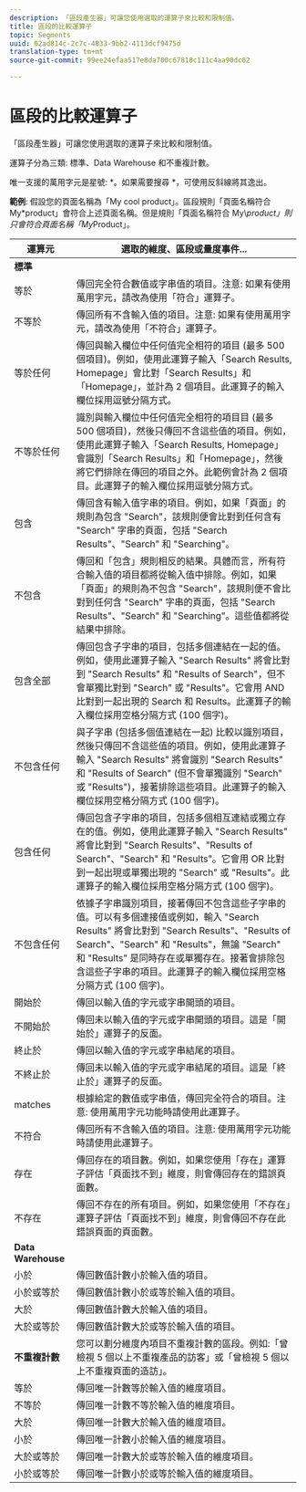 ```yaml
---
description: 「區段產生器」可讓您使用選取的運算子來比較和限制值。
title: 區段的比較運算子
topic: Segments
uuid: 02ad814c-2c7c-4833-9bb2-4113dcf9475d
translation-type: tm+mt
source-git-commit: 99ee24efaa517e8da700c67818c111c4aa90dc02

---
```



# 區段的比較運算子

「區段產生器」可讓您使用選取的運算子來比較和限制值。

運算子分為三類: 標準、Data Warehouse 和不重複計數。

唯一支援的萬用字元是星號: *。如果需要搜尋 *，可使用反斜線將其逸出。

**範例**: 假設您的頁面名稱為「My cool product」。區段規則「頁面名稱符合 My*product」會符合上述頁面名稱。但是規則「頁面名稱符合 My\\*product」則只會符合頁面名稱「My*Product」。

| 運算元 | 選取的維度、區段或量度事件... |
|--- |--- |
| **標準** |  |
| 等於 | 傳回完全符合數值或字串值的項目。注意: 如果有使用萬用字元，請改為使用「符合」運算子。 |
| 不等於 | 傳回所有不含輸入值的項目。注意: 如果有使用萬用字元，請改為使用「不符合」運算子。 |
| 等於任何 | 傳回與輸入欄位中任何值完全相符的項目 (最多 500 個項目)。例如，使用此運算子輸入「Search Results, Homepage」會比對「Search Results」和「Homepage」，並計為 2 個項目。此運算子的輸入欄位採用逗號分隔方式。 |
| 不等於任何 | 識別與輸入欄位中任何值完全相符的項目目 (最多 500 個項目)，然後只傳回不含這些值的項目。例如，使用此運算子輸入「Search Results, Homepage」會識別「Search Results」和「Homepage」，然後將它們排除在傳回的項目之外。此範例會計為 2 個項目。此運算子的輸入欄位採用逗號分隔方式。 |
| 包含 | 傳回含有輸入值字串的項目。例如，如果「頁面」的規則為包含 "Search"，該規則便會比對到任何含有 "Search" 字串的頁面，包括 "Search Results"、"Search" 和 "Searching"。 |
| 不包含 | 傳回和「包含」規則相反的結果。具體而言，所有符合輸入值的項目都將從輸入值中排除。例如，如果「頁面」的規則為不包含 "Search"，該規則便不會比對到任何含 "Search" 字串的頁面，包括 "Search Results"、"Search" 和 "Searching"。這些值都將從結果中排除。 |
| 包含全部 | 傳回包含子字串的項目，包括多個連結在一起的值。例如，使用此運算子輸入 "Search Results" 將會比對到 "Search Results" 和 "Results of Search"，但不會單獨比對到 "Search" 或 "Results"。它會用 AND 比對到一起出現的 Search 和 Results。此運算子的輸入欄位採用空格分隔方式 (100 個字)。 |
| 不包含任何 | 與子字串 (包括多個值連結在一起) 比較以識別項目，然後只傳回不含這些值的項目。例如，使用此運算子輸入 "Search Results" 將會識別 "Search Results" 和 "Results of Search" (但不會單獨識別 "Search" 或 "Results")，接著排除這些項目。此運算子的輸入欄位採用空格分隔方式 (100 個字)。 |
| 包含任何 | 傳回包含子字串的項目，包括多個相互連結或獨立存在的值。例如，使用此運算子輸入 "Search Results" 將會比對到 "Search Results"、"Results of Search"、"Search" 和 "Results"。它會用 OR 比對到一起出現或單獨出現的 "Search" 或 "Results"。此運算子的輸入欄位採用空格分隔方式 (100 個字)。 |
| 不包含任何 | 依據子字串識別項目，接著傳回不包含這些子字串的值。可以有多個連接值或例如，輸入 "Search Results" 將會比對到 "Search Results"、"Results of Search"、"Search" 和 "Results"，無論 "Search" 和 "Results" 是同時存在或單獨存在。接著會排除包含這些子字串的項目。此運算子的輸入欄位採用空格分隔方式 (100 個字)。 |
| 開始於 | 傳回以輸入值的字元或字串開頭的項目。 |
| 不開始於 | 傳回未以輸入值的字元或字串開頭的項目。這是「開始於」運算子的反面。 |
| 終止於 | 傳回以輸入值的字元或字串結尾的項目。 |
| 不終止於 | 傳回未以輸入值的字元或字串結尾的項目。這是「終止於」運算子的反面。 |
| matches | 根據給定的數值或字串值，傳回完全符合的項目。注意: 使用萬用字元功能時請使用此運算子。 |
| 不符合 | 傳回所有不含輸入值的項目。注意: 使用萬用字元功能時請使用此運算子。 |
| 存在 | 傳回存在的項目數。例如，如果您使用「存在」運算子評估「頁面找不到」維度，則會傳回存在的錯誤頁面數。 |
| 不存在 | 傳回不存在的所有項目。例如，如果您使用「不存在」運算子評估「頁面找不到」維度，則會傳回不存在此錯誤頁面的頁面數。 |
| **Data Warehouse** |  |
| 小於 | 傳回數值計數小於輸入值的項目。 |
| 小於或等於 | 傳回數值計數小於或等於輸入值的項目。 |
| 大於 | 傳回數值計數大於輸入值的項目。 |
| 大於或等於 | 傳回數值計數大於或等於輸入值的項目。 |
| **不重複計數** | 您可以劃分維度內項目不重複計數的區段。例如:「曾檢視 5 個以上不重複產品的訪客」或「曾檢視 5 個以上不重複頁面的造訪」。 |
| 等於 | 傳回唯一計數等於輸入值的維度項目。 |
| 不等於 | 傳回唯一計數不等於輸入值的維度項目。 |
| 大於 | 傳回唯一計數大於輸入值的維度項目。 |
| 小於 | 傳回唯一計數小於輸入值的維度項目。 |
| 大於或等於 | 傳回唯一計數大於或等於輸入值的維度項目。 |
| 小於或等於 | 傳回唯一計數小於或等於輸入值的維度項目。 |

